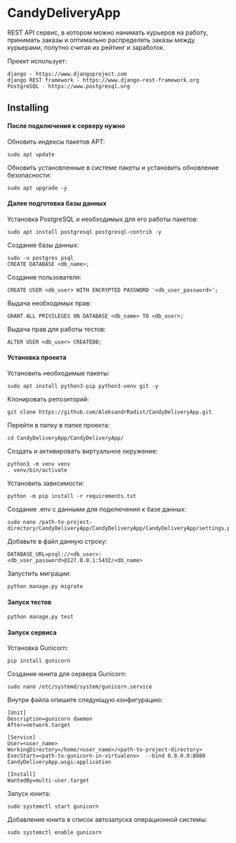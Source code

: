 # CandyDeliveryApp

REST API сервис, в котором можно нанимать курьеров на работу,
принимать заказы и оптимально распределять заказы между курьерами, попутно считая их рейтинг и заработок.

Проект использует:

    django - https://www.djangoproject.com
    django REST framework - https://www.django-rest-framework.org
    PostgreSQL - https://www.postgresql.org
 
## Installing

#### После подключения к серверу нужно

Обновить индексы пакетов APT:

    sudo apt update 

Обновить установленные в системе пакеты и установить обновление безопасности:

    sudo apt upgrade -y 
    
#### Далее подготовка базы данных
    
Установка PostgreSQL и необходимых для его работы пакетов:

    sudo apt install postgresql postgresql-contrib -y
    
Создание базы данных:

    sudo -u postgres psql
    CREATE DATABASE <db_name>;
    
Создание пользователя:
    
    CREATE USER <db_user> WITH ENCRYPTED PASSWORD '<db_user_password>';
    
Выдача необходимых прав:

    GRANT ALL PRIVILEGES ON DATABASE <db_name> TO <db_user>;
    
Выдача прав для работы тестов:

    ALTER USER <db_user> CREATEDB;
    

#### Установка проекта
    
Установить необходимые пакеты:
    
    sudo apt install python3-pip python3-venv git -y 
    
Клонировать репозиторий:

    git clone https://github.com/AleksandrRadist/CandyDeliveryApp.git

Перейти в папку в папке проекта:
    
    cd CandyDeliveryApp/CandyDeliveryApp/
    
Создать и активировать виртуальное окружение:

    python3 -m venv venv
    . venv/bin/activate

Установить зависимости:

    python -m pip install -r requirements.txt

Создание .env с данными для подключения к базе данных:

    sudo nano /path-to-project-directory/CandyDeliveryApp/CandyDeliveryApp/CandyDeliveryApp/settings.py
    
Добавьте в файл данную строку:
    
    DATABASE_URL=psql://<db_user>:<db_user_password>@127.0.0.1:5432/<db_name>
        
Запустить миграции:
    
    python manage.py migrate
        
#### Запуск тестов

    python manage.py test
    
#### Запуск сервиса

Установка Gunicorn:
    
    pip install gunicorn

Создание юнита для сервера Gunicorn:

    sudo nano /etc/systemd/system/gunicorn.service

Внутри файла опишите следующую конфигурацию:

    [Unit] 
    Description=gunicorn daemon 
    After=network.target 

    [Service]
    User=<user_name>
    WorkingDirectory=/home/<user_name>/<path-to-project-directory> 
    ExecStart=<path-to-gunicorn-in-virtualenv>  --bind 0.0.0.0:8080 CandyDeliveryApp.wsgi:application

    [Install]
    WantedBy=multi-user.target

Запуск юнита:
    
    sudo systemctl start gunicorn

Добавление юнита в список автозапуска операционной системы:
    
    sudo systemctl enable gunicorn
